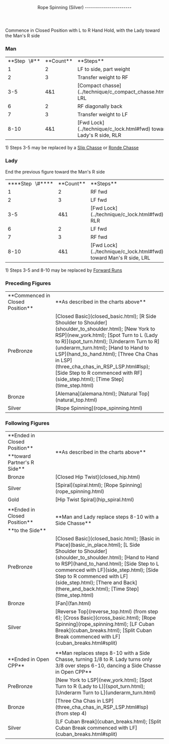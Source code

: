 <header> Rope Spinning (Silver)
-----------------------

 </header>Commence in Closed Position with L to R Hand Hold, with the Lady toward the Man's R side

### Man

 <table class="style1"> <tbody><tr> <td style="width:10%">**Step<span style="color:white">\_</span>\#**</td> <td style="width:10%">**Count**</td> <td style="width:30%">**Steps**</td> <td style="width:20%">**Position**</td> <td style="width:30%">**Turn**</td> </tr> <tr> <td>1</td> <td>2</td> <td>LF to side, part weight</td> <td> </td> <td> </td> </tr> <tr> <td>2</td> <td>3</td> <td>Transfer weight to RF</td> <td> </td> <td> </td> </tr> <tr> <td>3-5</td> <td>4&amp;1</td> <td> [Compact chasse](../technique/c_compact_chasse.html), LRL </td> <td>End in LSP</td> <td> </td> </tr> <tr> <td>6</td> <td>2</td> <td>RF diagonally back</td> <td> </td> <td> </td> </tr> <tr> <td>7</td> <td>3</td> <td>Transfer weight to LF</td> <td> </td> <td> </td> </tr> <tr> <td>8-10</td> <td>4&amp;1</td> <td> [Fwd Lock](../technique/c_lock.html#fwd) toward Lady's R side, RLR </td> <td>End in Closed</td> <td> </td> </tr> </tbody></table>

1\) Steps 3-5 may be replaced by a [Slip Chasse](../technique/c_slip_chasse.html) or [Ronde Chasse](../technique/c_ronde_chasse.html)

### Lady

End the previous figure toward the Man's R side

 <table class="style1"> <tbody><tr> <td style="width:10%">****Step<span style="color:white">\_</span>\#****</td> <td style="width:10%">**Count**</td> <td style="width:30%">**Steps**</td> <td style="width:20%">**Position**</td> <td style="width:30%">**Turn**</td> </tr> <tr> <td>1</td> <td>2</td> <td>RF fwd</td> <td> </td> <td rowspan="3"> 7/8 to R underarm ([Spiral Action](../technique/cr_spiral_action.html)) before 1, then 5/8 to R gradually over 1-5 </td> </tr> <tr> <td>2</td> <td>3</td> <td>LF fwd</td> <td> </td> </tr> <tr> <td>3-5</td> <td>4&amp;1</td> <td> [Fwd Lock](../technique/c_lock.html#fwd), RLR </td> <td>End in LSP</td> </tr> <tr> <td>6</td> <td>2</td> <td>LF fwd</td> <td> </td> <td rowspan="3">1/2 to R gradually over 6-10</td> </tr> <tr> <td>7</td> <td>3</td> <td>RF fwd</td> <td> </td> </tr> <tr> <td>8-10</td> <td>4&amp;1</td> <td> [Fwd Lock](../technique/c_lock.html#fwd) toward Man's R side, LRL </td> <td>End in Closed</td> </tr> </tbody></table>

1\) Steps 3-5 and 8-10 may be replaced by [Forward Runs](../technique/c_runs.html)

### Preceding Figures

 <table> <tbody><tr> <td style="width:30%">**Commenced in Closed Position**</td> <td>**As described in the charts above**</td> </tr> <tr> <td style="width:30%">PreBronze</td> <td> [Closed Basic](closed_basic.html); [R Side Shoulder to Shoulder](shoulder_to_shoulder.html); [New York to RSP](new_york.html); [Spot Turn to L (Lady to R)](spot_turn.html); [Underarm Turn to R](underarm_turn.html); [Hand to Hand to LSP](hand_to_hand.html); [Three Cha Chas in LSP](three_cha_chas_in_RSP_LSP.html#lsp); [Side Step to R commenced with RF](side_step.html); [Time Step](time_step.html) </td> </tr> <tr> <td style="width:30%">Bronze</td> <td> [Alemana](alemana.html); [Natural Top](natural_top.html) </td> </tr> <tr> <td>Silver</td> <td> [Rope Spinning](rope_spinning.html) </td> </tr> </tbody></table>

### Following Figures

 <table> <tbody><tr> <td style="width:30%">**Ended in Closed Position**</td> <td rowspan="2">**As described in the charts above**</td> </tr> <tr> <td style="width:30%">**toward Partner's R Side**</td> </tr> <tr> <td>Bronze</td> <td> [Closed Hip Twist](closed_hip.html) </td> </tr> <tr> <td>Silver</td> <td> [Spiral](spiral.html); [Rope Spinning](rope_spinning.html) </td> </tr> <tr> <td>Gold</td> <td> [Hip Twist Spiral](hip_spiral.html) </td> </tr> <tr> <td> </td> <td> </td> </tr> <tr> <td style="width:30%">**Ended in Closed Position**</td> <td rowspan="2">**Man and Lady replace steps 8-10 with a Side Chasse**</td> </tr> <tr> <td style="width:30%">**to the Side**</td> </tr> <tr> <td>PreBronze</td> <td> [Closed Basic](closed_basic.html); [Basic in Place](basic_in_place.html); [L Side Shoulder to Shoulder](shoulder_to_shoulder.html); [Hand to Hand to RSP](hand_to_hand.html); [Side Step to L commenced with LF](side_step.html); [Side Step to R commenced with LF](side_step.html); [There and Back](there_and_back.html); [Time Step](time_step.html) </td> </tr> <tr> <td>Bronze</td> <td> [Fan](fan.html) </td> </tr> <tr> <td>Silver</td> <td> [Reverse Top](reverse_top.html) (from step 6); [Cross Basic](cross_basic.html); [Rope Spinning](rope_spinning.html); [LF Cuban Break](cuban_breaks.html); [Split Cuban Break commenced with LF](cuban_breaks.html#split) </td> </tr> <tr> <td> </td> <td> </td> </tr> <tr> <td>**Ended in Open CPP**</td> <td>**Man replaces steps 8-10 with a Side Chasse, turning 1/8 to R. Lady turns only 3/8 over steps 6-10, dancing a Side Chasse in Open CPP**</td> </tr> <tr> <td>PreBronze</td> <td> [New York to LSP](new_york.html); [Spot Turn to R (Lady to L)](spot_turn.html); [Underarm Turn to L](underarm_turn.html) </td> </tr> <tr> <td>Bronze</td> <td> [Three Cha Chas in LSP](three_cha_chas_in_RSP_LSP.html#lsp) (from step 4) </td> </tr> <tr> <td>Silver</td> <td> [LF Cuban Break](cuban_breaks.html); [Split Cuban Break commenced with LF](cuban_breaks.html#split) </td> </tr> </tbody></table>